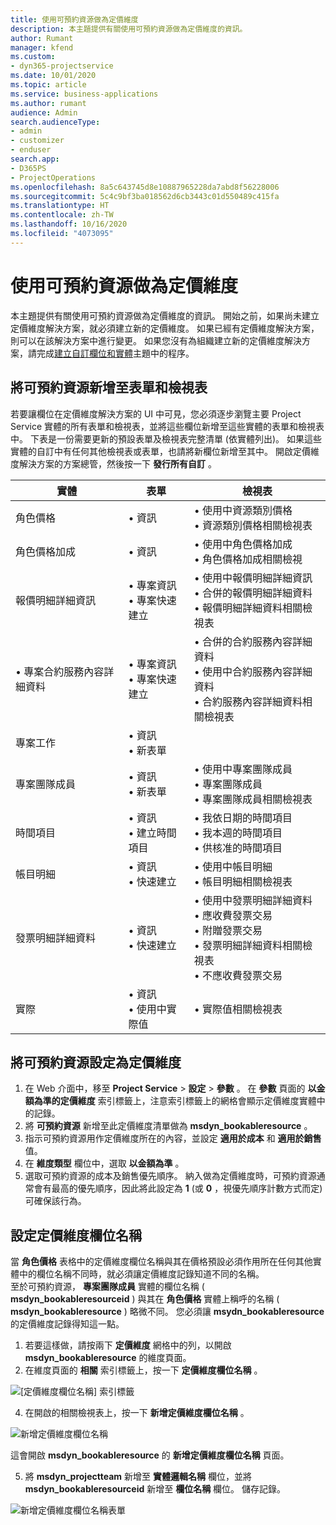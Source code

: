 ```yaml
---
title: 使用可預約資源做為定價維度
description: 本主題提供有關使用可預約資源做為定價維度的資訊。
author: Rumant
manager: kfend
ms.custom:
- dyn365-projectservice
ms.date: 10/01/2020
ms.topic: article
ms.service: business-applications
ms.author: rumant
audience: Admin
search.audienceType:
- admin
- customizer
- enduser
search.app:
- D365PS
- ProjectOperations
ms.openlocfilehash: 8a5c643745d8e10887965228da7abd8f56228006
ms.sourcegitcommit: 5c4c9bf3ba018562d6cb3443c01d550489c415fa
ms.translationtype: HT
ms.contentlocale: zh-TW
ms.lasthandoff: 10/16/2020
ms.locfileid: "4073095"
---
```

# <a name="use-bookable-resource-as-a-pricing-dimension"></a>使用可預約資源做為定價維度
本主題提供有關使用可預約資源做為定價維度的資訊。 開始之前，如果尚未建立定價維度解決方案，就必須建立新的定價維度。 如果已經有定價維度解決方案，則可以在該解決方案中進行變更。 如果您沒有為組織建立新的定價維度解決方案，請完成[建立自訂欄位和實體](create-custom-fields-entities.md)主題中的程序。

## <a name="add-bookable-resource-to-forms-and-views"></a>將可預約資源新增至表單和檢視表
若要讓欄位在定價維度解決方案的 UI 中可見，您必須逐步瀏覽主要 Project Service 實體的所有表單和檢視表，並將這些欄位新增至這些實體的表單和檢視表中。
下表是一份需要更新的預設表單及檢視表完整清單 (依實體列出)。 如果這些實體的自訂中有任何其他檢視表或表單，也請將新欄位新增至其中。
開啟定價維度解決方案的方案總管，然後按一下 **發行所有自訂** 。


|   實體        | 表單   |檢視表        |
| ------------------------------|---------------------------------|----------------------------------|
|  角色價格|• 資訊 |• 使用中資源類別價格<br> • 資源類別價格相關檢視表|
|  角色價格加成|• 資訊|• 使用中角色價格加成<br>• 角色價格加成相關檢視|
|  報價明細詳細資訊|• 專案資訊<br>• 專案快速建立|• 使用中報價明細詳細資訊<br>• 合併的報價明細詳細資料<br>• 報價明細詳細資料相關檢視表|
|  • 專案合約服務內容詳細資料|• 專案資訊<br>• 專案快速建立|• 合併的合約服務內容詳細資料<br>• 使用中合約服務內容詳細資料<br>• 合約服務內容詳細資料相關檢視表|
|  專案工作|• 資訊<br>• 新表單||
|  專案團隊成員|• 資訊<br>• 新表單|• 使用中專案團隊成員<br>• 專案團隊成員<br>• 專案團隊成員相關檢視表|
|  時間項目|• 資訊<br>• 建立時間項目|• 我依日期的時間項目<br>• 我本週的時間項目<br>• 供核准的時間項目|
|  帳目明細|• 資訊<br>• 快速建立|• 使用中帳目明細<br>• 帳目明細相關檢視表|
|  發票明細詳細資料|• 資訊<br>• 快速建立|• 使用中發票明細詳細資料<br>• 應收費發票交易<br>• 附贈發票交易<br>• 發票明細詳細資料相關檢視表<br>• 不應收費發票交易|
|  實際|• 資訊<br>• 使用中實際值|• 實際值相關檢視表|

## <a name="set-up-bookable-resource-as-a-pricing-dimension"></a>將可預約資源設定為定價維度

1. 在 Web 介面中，移至 **Project Service** > **設定** > **參數** 。 在 **參數** 頁面的 **以金額為準的定價維度** 索引標籤上，注意索引標籤上的網格會顯示定價維度實體中的記錄。 
2. 將 **可預約資源** 新增至此定價維度清單做為 **msdyn_bookableresource** 。 
3. 指示可預約資源用作定價維度所在的內容，並設定 **適用於成本** 和 **適用於銷售** 值。
4. 在 **維度類型** 欄位中，選取 **以金額為準** 。 
5. 選取可預約資源的成本及銷售優先順序。 納入做為定價維度時，可預約資源通常會有最高的優先順序，因此將此設定為 **1**  (或 **0** ，視優先順序計數方式而定) 可確保該行為。

## <a name="set-up-pricing-dimension-field-names"></a>設定定價維度欄位名稱

當 **角色價格** 表格中的定價維度欄位名稱與其在價格預設必須作用所在任何其他實體中的欄位名稱不同時，就必須讓定價維度記錄知道不同的名稱。    
至於可預約資源， **專案團隊成員** 實體的欄位名稱 ( **msdyn_bookableresourceid** ) 與其在 **角色價格** 實體上稱呼的名稱 ( **msdyn_bookableresource** ) 略微不同。 您必須讓 **msydn_bookableresource** 的定價維度記錄得知這一點。 
1. 若要這樣做，請按兩下 **定價維度** 網格中的列，以開啟 **msdyn_bookableresource** 的維度頁面。
2. 在維度頁面的 **相關** 索引標籤上，按一下 **定價維度欄位名稱** 。

 ![[定價維度欄位名稱] 索引標籤](media/PD-fieldname.png)

4. 在開啟的相關檢視表上，按一下 **新增定價維度欄位名稱** 。

 ![新增定價維度欄位名稱](media/Add-NewPD-fieldname.png)


這會開啟 **msdyn_bookableresource** 的 **新增定價維度欄位名稱** 頁面。 

5. 將 **msdyn_projectteam** 新增至 **實體邏輯名稱** 欄位，並將 **msdyn_bookableresourceid** 新增至 **欄位名稱** 欄位。 儲存記錄。

 ![新增定價維度欄位名稱表單](media/PD-fieldname-Added.png)
